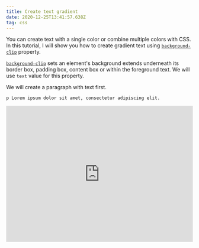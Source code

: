 ```yaml
---
title: Create text gradient
date: 2020-12-25T13:41:57.638Z
tag: css
---
```

You can create text with a single color or combine multiple colors with CSS. In this tutorial, I will show you how to create gradient text using [`background-clip`](https://developer.mozilla.org/en-US/docs/Web/CSS/background-clip) property.

[`background-clip`](https://developer.mozilla.org/en-US/docs/Web/CSS/background-clip) sets an element's background extends underneath its border box, padding box, content box or within the foreground text. We will use `text` value for this property.

We will create a paragraph with text first.

```pug
p Lorem ipsum dolor sit amet, consectetur adipiscing elit.
```

<iframe height="369" style="width: 100%;" scrolling="no" title="Gradient text" src="https://codepen.io/phongduong/embed/preview/KKgmMaV?height=369&theme-id=dark&default-tab=css,result" frameborder="no" loading="lazy" allowtransparency="true" allowfullscreen="true">
  See the Pen <a href='https://codepen.io/phongduong/pen/KKgmMaV'>Gradient text</a> by Phong Duong
  (<a href='https://codepen.io/phongduong'>@phongduong</a>) on <a href='https://codepen.io'>CodePen</a>.
</iframe>